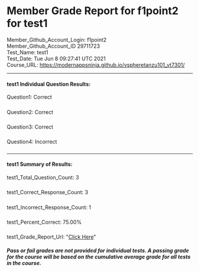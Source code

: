 # Member Grade Report for f1point2 for test1  
   
Member_Github_Account_Login: f1point2  
Member_Github_Account_ID 29711723  
Test_Name: test1  
Test_Date: Tue Jun  8 09:27:41 UTC 2021  
Course_URL: https://modernappsninja.github.io/vspheretanzu101_vt7301/  
   
---  
#### test1 Individual Question Results:  
Question1: Correct  
#####  
Question2: Correct  
#####  
Question3: Correct  
#####  
Question4: Incorrect  
#####  
---  
#### test1 Summary of Results:  
test1_Total_Question_Count: 3  
#####  
test1_Correct_Response_Count: 3  
#####  
test1_Incorrect_Response_Count: 1  
#####  
test1_Percent_Correct: 75.00%  
#####  
test1_Grade_Report_Url: "[Click Here](https://github.com/modernappsninjas/f1point2/blob/main/static/userdata/courses/vspheretanzu101_vt7301/grade_report.pr966.test1.md)"
##### Pass or fail grades are not provided for individual tests. A passing grade for the course will be based on the cumulative average grade for all tests in the course.  
